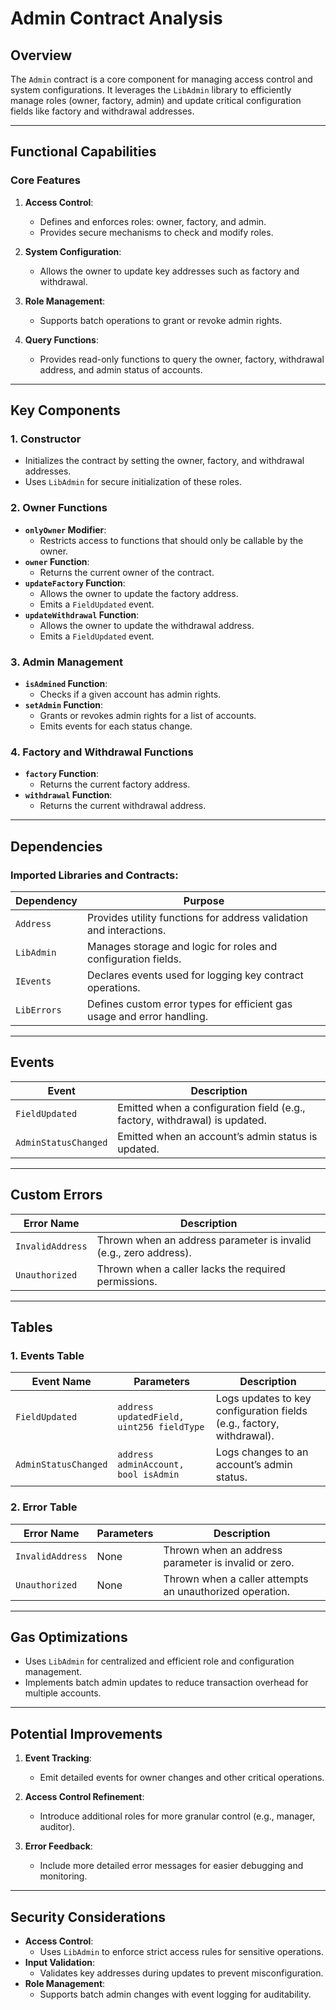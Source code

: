 # **Admin Contract Analysis**

## Overview

The `Admin` contract is a core component for managing access control and system
configurations. It leverages the `LibAdmin` library to efficiently manage roles
(owner, factory, admin) and update critical configuration fields like factory
and withdrawal addresses.

---

## **Functional Capabilities**

### Core Features

1. **Access Control**:

   - Defines and enforces roles: owner, factory, and admin.
   - Provides secure mechanisms to check and modify roles.

2. **System Configuration**:

   - Allows the owner to update key addresses such as factory and withdrawal.

3. **Role Management**:

   - Supports batch operations to grant or revoke admin rights.

4. **Query Functions**:
   - Provides read-only functions to query the owner, factory, withdrawal
     address, and admin status of accounts.

---

## **Key Components**

### 1. **Constructor**

- Initializes the contract by setting the owner, factory, and withdrawal
  addresses.
- Uses `LibAdmin` for secure initialization of these roles.

### 2. **Owner Functions**

- **`onlyOwner` Modifier**:
  - Restricts access to functions that should only be callable by the owner.
- **`owner` Function**:
  - Returns the current owner of the contract.
- **`updateFactory` Function**:
  - Allows the owner to update the factory address.
  - Emits a `FieldUpdated` event.
- **`updateWithdrawal` Function**:
  - Allows the owner to update the withdrawal address.
  - Emits a `FieldUpdated` event.

### 3. **Admin Management**

- **`isAdmined` Function**:
  - Checks if a given account has admin rights.
- **`setAdmin` Function**:
  - Grants or revokes admin rights for a list of accounts.
  - Emits events for each status change.

### 4. **Factory and Withdrawal Functions**

- **`factory` Function**:
  - Returns the current factory address.
- **`withdrawal` Function**:
  - Returns the current withdrawal address.

---

## **Dependencies**

### Imported Libraries and Contracts:

| Dependency  | Purpose                                                                |
| ----------- | ---------------------------------------------------------------------- |
| `Address`   | Provides utility functions for address validation and interactions.    |
| `LibAdmin`  | Manages storage and logic for roles and configuration fields.          |
| `IEvents`   | Declares events used for logging key contract operations.              |
| `LibErrors` | Defines custom error types for efficient gas usage and error handling. |

---

## **Events**

| Event                | Description                                                                |
| -------------------- | -------------------------------------------------------------------------- |
| `FieldUpdated`       | Emitted when a configuration field (e.g., factory, withdrawal) is updated. |
| `AdminStatusChanged` | Emitted when an account’s admin status is updated.                         |

---

## **Custom Errors**

| Error Name       | Description                                                       |
| ---------------- | ----------------------------------------------------------------- |
| `InvalidAddress` | Thrown when an address parameter is invalid (e.g., zero address). |
| `Unauthorized`   | Thrown when a caller lacks the required permissions.              |

---

## **Tables**

### 1. **Events Table**

| Event Name           | Parameters                                | Description                                                           |
| -------------------- | ----------------------------------------- | --------------------------------------------------------------------- |
| `FieldUpdated`       | `address updatedField, uint256 fieldType` | Logs updates to key configuration fields (e.g., factory, withdrawal). |
| `AdminStatusChanged` | `address adminAccount, bool isAdmin`      | Logs changes to an account’s admin status.                            |

### 2. **Error Table**

| Error Name       | Parameters | Description                                              |
| ---------------- | ---------- | -------------------------------------------------------- |
| `InvalidAddress` | None       | Thrown when an address parameter is invalid or zero.     |
| `Unauthorized`   | None       | Thrown when a caller attempts an unauthorized operation. |

---

## **Gas Optimizations**

- Uses `LibAdmin` for centralized and efficient role and configuration
  management.
- Implements batch admin updates to reduce transaction overhead for multiple
  accounts.

---

## **Potential Improvements**

1. **Event Tracking**:

   - Emit detailed events for owner changes and other critical operations.

2. **Access Control Refinement**:

   - Introduce additional roles for more granular control (e.g., manager,
     auditor).

3. **Error Feedback**:
   - Include more detailed error messages for easier debugging and monitoring.

---

## **Security Considerations**

- **Access Control**:
  - Uses `LibAdmin` to enforce strict access rules for sensitive operations.
- **Input Validation**:
  - Validates key addresses during updates to prevent misconfiguration.
- **Role Management**:
  - Supports batch admin changes with event logging for auditability.
